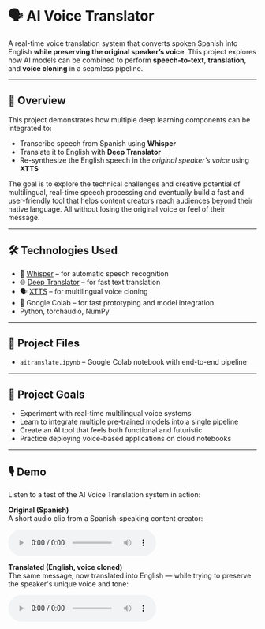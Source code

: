 # 🗣️ AI Voice Translator

A real-time voice translation system that converts spoken Spanish into English **while preserving the original speaker’s voice**. This project explores how AI models can be combined to perform **speech-to-text**, **translation**, and **voice cloning** in a seamless pipeline.


---

## 🚀 Overview

This project demonstrates how multiple deep learning components can be integrated to:
- Transcribe speech from Spanish using **Whisper**
- Translate it to English with **Deep Translator**
- Re-synthesize the English speech in the *original speaker’s voice* using **XTTS**

The goal is to explore the technical challenges and creative potential of multilingual, real-time speech processing and eventually build a fast and user-friendly tool that helps content creators reach audiences beyond their native language. All without losing the original voice or feel of their message.


---

## 🛠️ Technologies Used

- 🧠 [Whisper](https://github.com/openai/whisper) – for automatic speech recognition
- 🌐 [Deep Translator](https://pypi.org/project/deep-translator/) – for fast text translation
- 🗣️ [XTTS](https://github.com/coqui-ai/TTS) – for multilingual voice cloning
- 📁 Google Colab – for fast prototyping and model integration
- Python, torchaudio, NumPy

---

## 📂 Project Files

- `aitranslate.ipynb` – Google Colab notebook with end-to-end pipeline

---

## 🎯 Project Goals

- Experiment with real-time multilingual voice systems
- Learn to integrate multiple pre-trained models into a single pipeline
- Create an AI tool that feels both functional and futuristic
- Practice deploying voice-based applications on cloud notebooks

---

## 🎙️ Demo

Listen to a test of the AI Voice Translation system in action:

**Original (Spanish)**  
A short audio clip from a Spanish-speaking content creator:

<audio controls>
  <source src="https://drive.google.com/uc?export=download&id=1BRm9iT0fGGoFgqpouGW4y-VHalbkWEdt" type="audio/mpeg">
  https://drive.google.com/file/d/1BRm9iT0fGGoFgqpouGW4y-VHalbkWEdt/view?usp=drive_link
  1BRm9iT0fGGoFgqpouGW4y-VHalbkWEdt
  Your browser does not support the audio element.
</audio>

**Translated (English, voice cloned)**  
The same message, now translated into English — while trying to  preserve the speaker's unique voice and tone:

<audio controls>
  <source src="https://drive.google.com/uc?export=download&id=1dCReWMY8afQxxjEoL_0y0bg2fqi_I_Tc" type="audio/mpeg">
  
  Your browser does not support the audio element.
</audio>


## 🔧 Future Improvements

- Add speaker identity selection UI
- Extend support to other language pairs (e.g. French to English)
- Add ability to import video files and translate the speaker’s voice directly from the audio track 
- Containerize using Docker for easier testing & deployment

---

## 👤 Author

**Saville Atkins**  
[LinkedIn](https://www.linkedin.com/in/saville-atkins-ll/)
